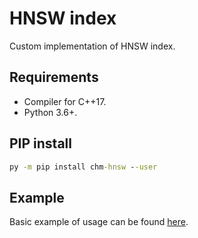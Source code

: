 # HNSW index
Custom implementation of HNSW index.

## Requirements
- Compiler for C++17.
- Python 3.6+.

## PIP install
```bat
py -m pip install chm-hnsw --user
```

## Example
Basic example of usage can be found [here](src/examples/recall.py).

